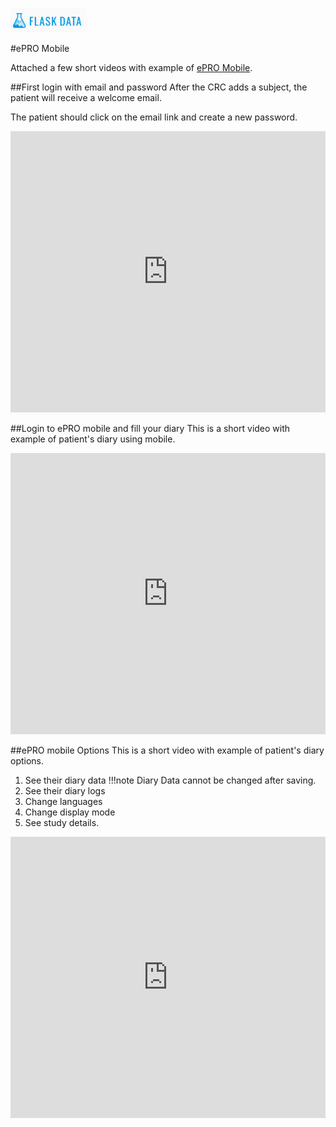 <a href="https://www.flaskdata.io">![Screenshot](img/flaskdata_logo.PNG)</a>

#ePRO Mobile

Attached a few short videos with example of [ePRO Mobile](./epro.md#android-application).

##First login with email and password
After the CRC adds a subject, the patient will receive a welcome email.
 
The patient should click on the email link and create a new password.

<iframe style="width: 100%;height: 450px;" src="https://www.youtube.com/embed/v=F50fZ4qGQak?rel=0&amp;showinfo=0" frameborder="0" allowfullscreen></iframe>

##Login to ePRO mobile and fill your diary
This is a short video with example of patient's diary using mobile.

<iframe style="width: 100%;height: 450px;" src="https://www.youtube.com/watch?v=7umr_V9knDw" frameborder="0" allowfullscreen></iframe>

##ePRO mobile Options
This is a short video with example of patient's diary options.

1. See their diary data 
!!!note
    Diary Data cannot be changed after saving.
2. See their diary logs
3. Change languages
4. Change display mode
5. See study details.

<iframe style="width: 100%;height: 450px;" src="https://youtu.be/pupcJzPTaa8" frameborder="0" allowfullscreen></iframe>
